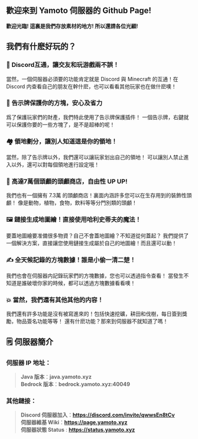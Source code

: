 ## 歡迎來到 Yamoto 伺服器的 Github Page!
**歡迎光臨! 這裏是我們存放素材的地方! 所以還請各位光顧!**
## 我們有什麽好玩的？
### 🔗 **__Discord互通，讓交友和玩游戲兩不誤！__**
當然，一個伺服器必須要的功能肯定就是 Discord 與 Minecraft 的互通！在 Discord 内查看自己的朋友在幹什麽，也可以看看其他玩家也在做什麽噢！
### 🔐 **__告示牌保護你的方塊，安心及省力__**
爲了保護玩家們的財產，我們特此使用了告示牌保護插件！
一個告示牌，右鍵就可以保護你要的一些方塊了，是不是超棒的呢！
### 🏘️ **__領地劃分，讓別人知道這是你的領地！__**
當然，除了告示牌以外，我們還可以讓玩家划出自己的領地！
可以讓別人禁止進入以外，還可以對每個領地進行設定哦！
### :exploding_head: **__高達7萬個頭顱的頭顱商店，自由性 UP UP!__**
我們也有一個擁有 7.3萬 的頭顱商店！裏面内涵許多您可以在生存用到的裝飾性頭顱！
像是動物，植物，食物，飲料等等分門別類的頭顱！
### 🖼️ **__鏈接生成地圖繪！直接使用哈利史蒂夫的魔法！__**
要蓋地圖繪要准備很多物資？自己不會蓋地圖繪？不知道從何蓋起？
我們提供了一個解決方案，直接讓您使用鏈接生成屬於自己的地圖繪！而且還可以動！
### :writing_hand: **__全天候記錄的方塊數據！誰是小偷一清二楚！__**
我們也會在伺服器内記錄玩家們的方塊數據，您也可以透過指令查看！
當發生不知道是誰破壞你家的時候，都可以透過方塊數據看看噢！
### :boom: **__當然，我們還有其他其他的内容！__**
我們還有許多功能是沒有被寫進來的！包括快速挖礦，耕田和伐樹，每日簽到獎勵，物品簽名功能等等！
還有什麽功能？那來到伺服器不就知道了嗎！

## 🗒️ **__伺服器簡介__**
### 伺服器 IP 地址：
> **Java 版本**：**__java.yamoto.xyz__**   
> **Bedrock 版本**：**__bedrock.yamoto.xyz:40049__**  
### 其他鏈接：
> **Discord 伺服器加入**：**__https://discord.com/invite/qwwsEn8tCv__**  
> **伺服器維基 Wiki**：**__https://page.yamoto.xyz__**  
> **伺服器狀態 Status** : **__https://status.yamoto.xyz__**
